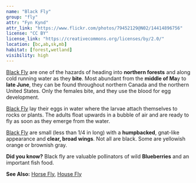 ```yaml
---
name: "Black Fly"
group: "fly"
attr: "Fyn Kynd"
attr_link: "https://www.flickr.com/photos/79452129@N02/14414896756"
license: "CC BY"
license_link: "https://creativecommons.org/licenses/by/2.0/"
location: [bc,ab,sk,mb]
habitat: [forest,wetland]
visibility: high
---
```

[Black Fly](/insects/blackfly/) are one of the hazards of heading into **northern forests** and along cold running water as they **bite**. Most abundant from the **middle of Ma**y to **late June**, they can be found throughout northern Canada and the northern United States. Only the females bite, and they use the blood for egg development.

[Black Fly](/insects/blackfly/) lay their eggs in water where the larvae attach themselves to rocks or plants. The adults float upwards in a bubble of air and are ready to fly as soon as they emerge from the water.

[Black Fly](/insects/blackfly/) are small (less than 1/4 in long) with a **humpbacked**, gnat-like appearance and **clear, broad wings**. Not all are black. Some are yellowish orange or brownish gray.

**Did you know?** Black fly are valuable pollinators of wild **Blueberries** and an important fish food.

<!-- generated, do not edit -->
**See Also:**
[Horse Fly](/insects/horsefly/),
[House Fly](/insects/housefly/)
